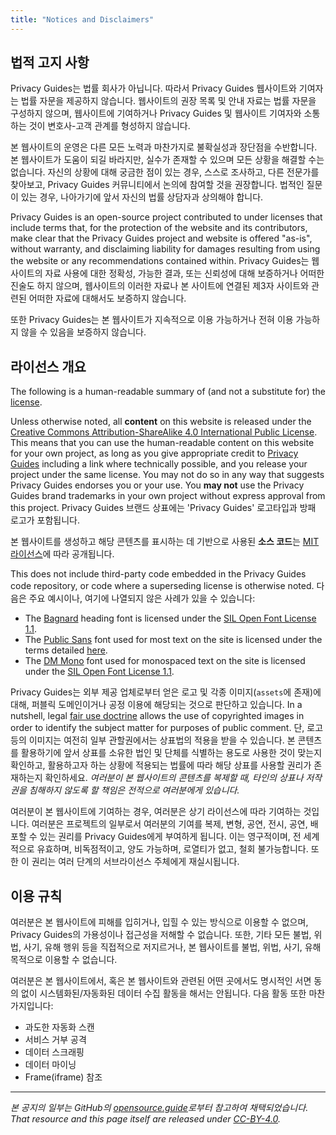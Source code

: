 ```yaml
---
title: "Notices and Disclaimers"
---
```


## 법적 고지 사항

Privacy Guides는 법률 회사가 아닙니다. 따라서 Privacy Guides 웹사이트와 기여자는 법률 자문을 제공하지 않습니다. 웹사이트의 권장 목록 및 안내 자료는 법률 자문을 구성하지 않으며, 웹사이트에 기여하거나 Privacy Guides 및 웹사이트 기여자와 소통하는 것이 변호사-고객 관계를 형성하지 않습니다.

본 웹사이트의 운영은 다른 모든 노력과 마찬가지로 불확실성과 장단점을 수반합니다. 본 웹사이트가 도움이 되길 바라지만, 실수가 존재할 수 있으며 모든 상황을 해결할 수는 없습니다. 자신의 상황에 대해 궁금한 점이 있는 경우, 스스로 조사하고, 다른 전문가를 찾아보고, Privacy Guides 커뮤니티에서 논의에 참여할 것을 권장합니다. 법적인 질문이 있는 경우, 나아가기에 앞서 자신의 법률 상담자과 상의해야 합니다.

Privacy Guides is an open-source project contributed to under licenses that include terms that, for the protection of the website and its contributors, make clear that the Privacy Guides project and website is offered "as-is", without warranty, and disclaiming liability for damages resulting from using the website or any recommendations contained within. Privacy Guides는 웹사이트의 자료 사용에 대한 정확성, 가능한 결과, 또는 신뢰성에 대해 보증하거나 어떠한 진술도 하지 않으며, 웹사이트의 이러한 자료나 본 사이트에 연결된 제3자 사이트와 관련된 어떠한 자료에 대해서도 보증하지 않습니다.

또한 Privacy Guides는 본 웹사이트가 지속적으로 이용 가능하거나 전혀 이용 가능하지 않을 수 있음을 보증하지 않습니다.

## 라이선스 개요

<div class="admonition danger" markdown>

The following is a human-readable summary of (and not a substitute for) the [license](https://github.com/privacyguides/privacyguides.org/blob/main/README.md#license).

</div>

Unless otherwise noted, all **content** on this website is released under the [Creative Commons Attribution-ShareAlike 4.0 International Public License](https://github.com/privacyguides/privacyguides.org/tree/main/LICENSE). This means that you can use the human-readable content on this website for your own project, as long as you give appropriate credit to [Privacy Guides](https://www.privacyguides.org) including a link where technically possible, and you release your project under the same license. You may not do so in any way that suggests Privacy Guides endorses you or your use. You **may not** use the Privacy Guides brand trademarks in your own project without express approval from this project. Privacy Guides 브랜드 상표에는 'Privacy Guides' 로고타입과 방패 로고가 포함됩니다.

본 웹사이트를 생성하고 해당 콘텐츠를 표시하는 데 기반으로 사용된 **소스 코드**는 [MIT 라이선스](https://github.com/privacyguides/privacyguides.org/tree/main/LICENSE-CODE)에 따라 공개됩니다.

This does not include third-party code embedded in the Privacy Guides code repository, or code where a superseding license is otherwise noted. 다음은 주요 예시이나, 여기에 나열되지 않은 사례가 있을 수 있습니다:

* The [Bagnard](https://github.com/privacyguides/brand/tree/67166ed8b641d8ac1837d0b75329e02ed4056704/fonts/Bagnard) heading font is licensed under the [SIL Open Font License 1.1](https://github.com/privacyguides/brand/blob/67166ed8b641d8ac1837d0b75329e02ed4056704/fonts/Bagnard/LICENSE.txt).
* The [Public Sans](https://github.com/privacyguides/brand/tree/67166ed8b641d8ac1837d0b75329e02ed4056704/fonts/Public%20Sans) font used for most text on the site is licensed under the terms detailed [here](https://github.com/privacyguides/brand/blob/67166ed8b641d8ac1837d0b75329e02ed4056704/fonts/Public%20Sans/LICENSE.txt).
* The [DM Mono](https://github.com/privacyguides/brand/tree/67166ed8b641d8ac1837d0b75329e02ed4056704/fonts/DM%20Mono) font used for monospaced text on the site is licensed under the [SIL Open Font License 1.1](https://github.com/privacyguides/brand/blob/67166ed8b641d8ac1837d0b75329e02ed4056704/fonts/DM%20Mono/LICENSE.txt).

Privacy Guides는 외부 제공 업체로부터 얻은 로고 및 각종 이미지(`assets`에 존재)에 대해, 퍼블릭 도메인이거나 공정 이용에 해당되는 것으로 판단하고 있습니다. In a nutshell, legal [fair use doctrine](https://copyright.gov/fair-use/more-info.html) allows the use of copyrighted images in order to identify the subject matter for purposes of public comment. 단, 로고 등의 이미지는 여전히 일부 관할권에서는 상표법의 적용을 받을 수 있습니다. 본 콘텐츠를 활용하기에 앞서 상표를 소유한 법인 및 단체를 식별하는 용도로 사용한 것이 맞는지 확인하고, 활용하고자 하는 상황에 적용되는 법률에 따라 해당 상표를 사용할 권리가 존재하는지 확인하세요. *여러분이 본 웹사이트의 콘텐츠를 복제할 때, 타인의 상표나 저작권을 침해하지 않도록 할 책임은 전적으로 여러분에게 있습니다.*

여러분이 본 웹사이트에 기여하는 경우, 여러분은 상기 라이선스에 따라 기여하는 것입니다. 여러분은 프로젝트의 일부로서 여러분의 기여를 복제, 변형, 공연, 전시, 공연, 배포할 수 있는 권리를 Privacy Guides에게 부여하게 됩니다. 이는 영구적이며, 전 세계적으로 유효하며, 비독점적이고, 양도 가능하며, 로열티가 없고, 철회 불가능합니다. 또한 이 권리는 여러 단계의 서브라이선스 주체에게 재실시됩니다.

## 이용 규칙

여러분은 본 웹사이트에 피해를 입히거나, 입힐 수 있는 방식으로 이용할 수 없으며, Privacy Guides의 가용성이나 접근성을 저해할 수 없습니다. 또한, 기타 모든 불법, 위법, 사기, 유해 행위 등을 직접적으로 저지르거나, 본 웹사이트를 불법, 위법, 사기, 유해 목적으로 이용할 수 없습니다.

여러분은 본 웹사이트에서, 혹은 본 웹사이트와 관련된 어떤 곳에서도 명시적인 서면 동의 없이 시스템화된/자동화된 데이터 수집 활동을 해서는 안됩니다. 다음 활동 또한 마찬가지입니다:

* 과도한 자동화 스캔
* 서비스 거부 공격
* 데이터 스크래핑
* 데이터 마이닝
* Frame(iframe) 참조

---

*본 공지의 일부는 GitHub의 [opensource.guide](https://github.com/github/opensource.guide/blob/master/notices.md)로부터 참고하여 채택되었습니다. That resource and this page itself are released under [CC-BY-4.0](https://creativecommons.org/licenses/by-sa/4.0).*
